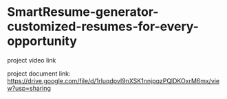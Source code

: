 # SmartResume-generator-customized-resumes-for-every-opportunity

project video link

project document link:
      https://drive.google.com/file/d/1rluqdpvI9nXSK1nnjpqzPQlDKOxrM6mx/view?usp=sharing

